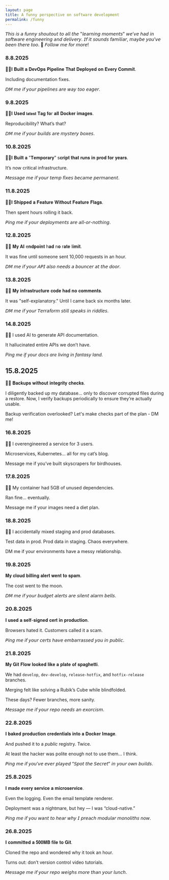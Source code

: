 ```yaml
---
layout: page
title: A funny perspective on software development
permalink: /funny
---
```


𝘛𝘩𝘪𝘴 𝘪𝘴 𝘢 𝘧𝘶𝘯𝘯𝘺 𝘴𝘩𝘰𝘶𝘵𝘰𝘶𝘵 𝘵𝘰 𝘢𝘭𝘭 𝘵𝘩𝘦 "𝘭𝘦𝘢𝘳𝘯𝘪𝘯𝘨 𝘮𝘰𝘮𝘦𝘯𝘵𝘴" 𝘸𝘦’𝘷𝘦 𝘩𝘢𝘥 𝘪𝘯 𝘴𝘰𝘧𝘵𝘸𝘢𝘳𝘦 𝘦𝘯𝘨𝘪𝘯𝘦𝘦𝘳𝘪𝘯𝘨 𝘢𝘯𝘥 𝘥𝘦𝘭𝘪𝘷𝘦𝘳𝘺. 𝘐𝘧 𝘪𝘵 𝘴𝘰𝘶𝘯𝘥𝘴 𝘧𝘢𝘮𝘪𝘭𝘪𝘢𝘳, 𝘮𝘢𝘺𝘣𝘦 𝘺𝘰𝘶’𝘷𝘦 𝘣𝘦𝘦𝘯 𝘵𝘩𝘦𝘳𝘦 𝘵𝘰𝘰. 🔔 𝘍𝘰𝘭𝘭𝘰𝘸 𝘮𝘦 𝘧𝘰𝘳 𝘮𝘰𝘳𝘦!

### 8.8.2025

🧙‍♂️𝐈 𝐁𝐮𝐢𝐥𝐭 𝐚 𝐃𝐞𝐯𝐎𝐩𝐬 𝐏𝐢𝐩𝐞𝐥𝐢𝐧𝐞 𝐓𝐡𝐚𝐭 𝐃𝐞𝐩𝐥𝐨𝐲𝐞𝐝 𝐨𝐧 𝐄𝐯𝐞𝐫𝐲 𝐂𝐨𝐦𝐦𝐢𝐭.

Including documentation fixes.

𝘋𝘔 𝘮𝘦 𝘪𝘧 𝘺𝘰𝘶𝘳 𝘱𝘪𝘱𝘦𝘭𝘪𝘯𝘦𝘴 𝘢𝘳𝘦 𝘸𝘢𝘺 𝘵𝘰𝘰 𝘦𝘢𝘨𝘦𝘳.

### 9.8.2025

🧙‍♂️𝐈 𝐔𝐬𝐞𝐝 `𝐥𝐚𝐭𝐞𝐬𝐭` 𝐓𝐚𝐠 𝐟𝐨r 𝐚𝐥𝐥 𝐃𝐨𝐜𝐤𝐞𝐫 𝐢𝐦𝐚𝐠𝐞𝐬.

Reproducibility? What’s that?

𝘋𝘔 𝘮𝘦 𝘪𝘧 𝘺𝘰𝘶𝘳 𝘣𝘶𝘪𝘭𝘥𝘴 𝘢𝘳𝘦 𝘮𝘺𝘴𝘵𝘦𝘳𝘺 𝘣𝘰𝘹𝘦𝘴.

### 10.8.2025

🧙‍♂️𝐈 𝐁𝐮𝐢𝐥𝐭 𝐚 "𝐓𝐞𝐦𝐩𝐨𝐫𝐚𝐫𝐲" s𝐜𝐫𝐢𝐩𝐭 𝐭𝐡𝐚𝐭 𝐫𝐮𝐧𝐬 𝐢𝐧 𝐩𝐫𝐨𝐝 𝐟𝐨𝐫 𝐲𝐞𝐚𝐫𝐬.

It’s now critical infrastructure.

𝘔𝘦𝘴𝘴𝘢𝘨𝘦 𝘮𝘦 𝘪𝘧 𝘺𝘰𝘶𝘳 𝘵𝘦𝘮𝘱 𝘧𝘪𝘹𝘦𝘴 𝘣𝘦𝘤𝘢𝘮𝘦 𝘱𝘦𝘳𝘮𝘢𝘯𝘦𝘯𝘵.

### 11.8.2025

🧙‍♂️𝐈 𝐒𝐡𝐢𝐩𝐩𝐞𝐝 𝐚 𝐅𝐞𝐚𝐭𝐮𝐫𝐞 𝐖𝐢𝐭𝐡𝐨𝐮𝐭 𝐅𝐞𝐚𝐭𝐮𝐫𝐞 𝐅𝐥𝐚𝐠𝐬.

Then spent hours rolling it back.

𝘗𝘪𝘯𝘨 𝘮𝘦 𝘪𝘧 𝘺𝘰𝘶𝘳 𝘥𝘦𝘱𝘭𝘰𝘺𝘮𝘦𝘯𝘵𝘴 𝘢𝘳𝘦 𝘢𝘭𝘭-𝘰𝘳-𝘯𝘰𝘵𝘩𝘪𝘯𝘨.

### 12.8.2025

🧙‍♂️ 𝐌𝐲 𝐀𝐈 e𝐧𝐝𝐩𝐨𝐢𝐧𝐭 h𝐚𝐝 n𝐨 r𝐚𝐭𝐞 l𝐢𝐦𝐢𝐭.

It was fine until someone sent 10,000 requests in an hour.

𝘋𝘔 𝘮𝘦 𝘪𝘧 𝘺𝘰𝘶𝘳 𝘈𝘗𝘐 𝘢𝘭𝘴𝘰 𝘯𝘦𝘦𝘥𝘴 𝘢 𝘣𝘰𝘶𝘯𝘤𝘦𝘳 𝘢𝘵 𝘵𝘩𝘦 𝘥𝘰𝘰𝘳.

### 13.8.2025

🧙‍♂️ 𝐌𝐲 𝐢𝐧𝐟𝐫𝐚𝐬𝐭𝐫𝐮𝐜𝐭𝐮𝐫𝐞 𝐜𝐨𝐝𝐞 𝐡𝐚𝐝 𝐧𝐨 𝐜𝐨𝐦𝐦𝐞𝐧𝐭𝐬.

It was "self-explanatory." Until I came back six months later.

𝘋𝘔 𝘮𝘦 𝘪𝘧 𝘺𝘰𝘶𝘳 𝘛𝘦𝘳𝘳𝘢𝘧𝘰𝘳𝘮 𝘴𝘵𝘪𝘭𝘭 𝘴𝘱𝘦𝘢𝘬𝘴 𝘪𝘯 𝘳𝘪𝘥𝘥𝘭𝘦𝘴.

### 14.8.2025

🧙‍♂️ I used AI to generate API documentation.

It hallucinated entire APIs we don’t have.

*Ping me if your docs are living in fantasy land.*

## 15.8.2025

🧙‍♂️ 𝐁𝐚𝐜𝐤𝐮𝐩𝐬 𝐰𝐢𝐭𝐡𝐨𝐮𝐭 𝐢𝐧𝐭𝐞𝐠𝐫𝐢𝐭𝐲 𝐜𝐡𝐞𝐜𝐤𝐬.

I diligently backed up my database… only to discover corrupted files during a restore. Now, I verify backups periodically to ensure they’re actually usable.

Backup verification overlooked? Let's make checks part of the plan - DM me!

### 16.8.2025

🧙‍♂️ I overengineered a service for 3 users.

Microservices, Kubernetes… all for my cat’s blog.

Message me if you’ve built skyscrapers for birdhouses.

### 17.8.2025

🧙‍♂️ My container had 5GB of unused dependencies.

Ran fine… eventually.

Message me if your images need a diet plan.

### 18.8.2025

🧙‍♂️ I accidentally mixed staging and prod databases.

Test data in prod. Prod data in staging. Chaos everywhere.

DM me if your environments have a messy relationship.

### 19.8.2025

𝐌𝐲 𝐜𝐥𝐨𝐮𝐝 𝐛𝐢𝐥𝐥𝐢𝐧𝐠 𝐚𝐥𝐞𝐫𝐭 𝐰𝐞𝐧𝐭 𝐭𝐨 𝐬𝐩𝐚𝐦.

The cost went to the moon.

𝘋𝘔 𝘮𝘦 𝘪𝘧 𝘺𝘰𝘶𝘳 𝘣𝘶𝘥𝘨𝘦𝘵 𝘢𝘭𝘦𝘳𝘵𝘴 𝘢𝘳𝘦 𝘴𝘪𝘭𝘦𝘯𝘵 𝘢𝘭𝘢𝘳𝘮 𝘣𝘦𝘭𝘭𝘴.

### 20.8.2025

𝐈 𝐮𝐬𝐞𝐝 𝐚 𝐬𝐞𝐥𝐟-𝐬𝐢𝐠𝐧𝐞𝐝 𝐜𝐞𝐫𝐭 𝐢𝐧 𝐩𝐫𝐨𝐝𝐮𝐜𝐭𝐢𝐨𝐧.

Browsers hated it. Customers called it a scam.

𝘗𝘪𝘯𝘨 𝘮𝘦 𝘪𝘧 𝘺𝘰𝘶𝘳 𝘤𝘦𝘳𝘵𝘴 𝘩𝘢𝘷𝘦 𝘦𝘮𝘣𝘢𝘳𝘳𝘢𝘴𝘴𝘦𝘥 𝘺𝘰𝘶 𝘪𝘯 𝘱𝘶𝘣𝘭𝘪𝘤.

### 21.8.2025

𝐌𝐲 𝐆𝐢𝐭 𝐅𝐥𝐨𝐰 𝐥𝐨𝐨𝐤𝐞𝐝 𝐥𝐢𝐤𝐞 𝐚 𝐩𝐥𝐚𝐭𝐞 𝐨𝐟 𝐬𝐩𝐚𝐠𝐡𝐞𝐭𝐭𝐢.

We had `develop`, `dev-develop`, `release-hotfix`, and `hotfix-release` branches.

Merging felt like solving a Rubik’s Cube while blindfolded.

These days? Fewer branches, more sanity.

𝘔𝘦𝘴𝘴𝘢𝘨𝘦 𝘮𝘦 𝘪𝘧 𝘺𝘰𝘶𝘳 𝘳𝘦𝘱𝘰 𝘯𝘦𝘦𝘥𝘴 𝘢𝘯 𝘦𝘹𝘰𝘳𝘤𝘪𝘴𝘮.

### 22.8.2025

𝐈 𝐛𝐚𝐤𝐞𝐝 𝐩𝐫𝐨𝐝𝐮𝐜𝐭𝐢𝐨𝐧 𝐜𝐫𝐞𝐝𝐞𝐧𝐭𝐢𝐚𝐥𝐬 𝐢𝐧𝐭𝐨 𝐚 𝐃𝐨𝐜𝐤𝐞𝐫 𝐈𝐦𝐚𝐠𝐞.

And pushed it to a *public* registry. Twice.

At least the hacker was polite enough not to use them… I think.

𝘗𝘪𝘯𝘨 𝘮𝘦 𝘪𝘧 𝘺𝘰𝘶’𝘷𝘦 𝘦𝘷𝘦𝘳 𝘱𝘭𝘢𝘺𝘦𝘥 “𝘚𝘱𝘰𝘵 𝘵𝘩𝘦 𝘚𝘦𝘤𝘳𝘦𝘵” 𝘪𝘯 𝘺𝘰𝘶𝘳 𝘰𝘸𝘯 𝘣𝘶𝘪𝘭𝘥𝘴.

### 25.8.2025

𝐈 𝐦𝐚𝐝𝐞 𝐞𝐯𝐞𝐫𝐲 𝐬𝐞𝐫𝐯𝐢𝐜𝐞 𝐚 𝐦𝐢𝐜𝐫𝐨𝐬𝐞𝐫𝐯𝐢𝐜𝐞.

Even the logging. Even the email template renderer.

Deployment was a nightmare, but hey — I was “cloud-native.”

𝘗𝘪𝘯𝘨 𝘮𝘦 𝘪𝘧 𝘺𝘰𝘶 𝘸𝘢𝘯𝘵 𝘵𝘰 𝘩𝘦𝘢𝘳 𝘸𝘩𝘺 𝘐 𝘱𝘳𝘦𝘢𝘤𝘩 𝘮𝘰𝘥𝘶𝘭𝘢𝘳 𝘮𝘰𝘯𝘰𝘭𝘪𝘵𝘩𝘴 𝘯𝘰𝘸.

### 26.8.2025

𝐈 𝐜𝐨𝐦𝐦𝐢𝐭𝐭𝐞𝐝 𝐚 𝟓𝟎𝟎𝐌𝐁 𝐟𝐢𝐥𝐞 𝐭𝐨 𝐆𝐢𝐭.

Cloned the repo and wondered why it took an hour.

Turns out: don’t version control video tutorials.

𝘔𝘦𝘴𝘴𝘢𝘨𝘦 𝘮𝘦 𝘪𝘧 𝘺𝘰𝘶𝘳 𝘳𝘦𝘱𝘰 𝘸𝘦𝘪𝘨𝘩𝘴 𝘮𝘰𝘳𝘦 𝘵𝘩𝘢𝘯 𝘺𝘰𝘶𝘳 𝘭𝘶𝘯𝘤𝘩.
